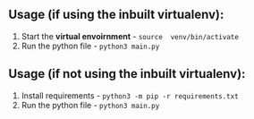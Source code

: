 ## Usage (if using the inbuilt virtualenv):
1. Start the **virtual envoirnment** - ```source  venv/bin/activate```
2. Run the python file - ```python3 main.py```

## Usage (if not using the inbuilt virtualenv):
1. Install requirements - ```python3 -m pip -r requirements.txt``` 
2. Run the python file - ```python3 main.py```

